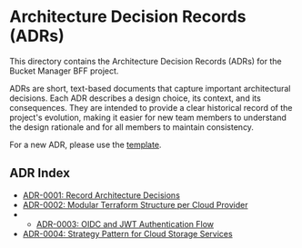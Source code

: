 # Architecture Decision Records (ADRs)

This directory contains the Architecture Decision Records (ADRs) for the Bucket Manager BFF project.

ADRs are short, text-based documents that capture important architectural decisions. Each ADR describes a design choice, its context, and its consequences. They are intended to provide a clear historical record of the project's evolution, making it easier for new team members to understand the design rationale and for all members to maintain consistency.

For a new ADR, please use the [template](0000-template.md).

## ADR Index

- [ADR-0001: Record Architecture Decisions](./0001-record-architecture-decisions.md)
- [ADR-0002: Modular Terraform Structure per Cloud Provider](./0002-modular-terraform-structure-per-cloud-provider.md)
- - [ADR-0003: OIDC and JWT Authentication Flow](./0003-oidc-and-jwt-authentication-flow.md)
- [ADR-0004: Strategy Pattern for Cloud Storage Services](./0004-strategy-pattern-for-cloud-storage-services.md)
